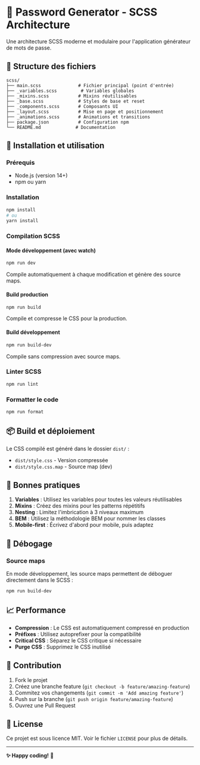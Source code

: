 # 🔐 Password Generator - SCSS Architecture

Une architecture SCSS moderne et modulaire pour l'application générateur de mots de passe.

## 📁 Structure des fichiers

```
scss/
├── main.scss              # Fichier principal (point d'entrée)
├── _variables.scss         # Variables globales
├── _mixins.scss           # Mixins réutilisables
├── _base.scss             # Styles de base et reset
├── _components.scss       # Composants UI
├── _layout.scss           # Mise en page et positionnement
├── _animations.scss       # Animations et transitions
├── package.json           # Configuration npm
└── README.md             # Documentation
```

## 🚀 Installation et utilisation

### Prérequis
- Node.js (version 14+)
- npm ou yarn

### Installation
```bash
npm install
# ou
yarn install
```

### Compilation SCSS

#### Mode développement (avec watch)
```bash
npm run dev
```
Compile automatiquement à chaque modification et génère des source maps.

#### Build production
```bash
npm run build
```
Compile et compresse le CSS pour la production.

#### Build développement
```bash
npm run build-dev
```
Compile sans compression avec source maps.

### Linter SCSS
```bash
npm run lint
```

### Formatter le code
```bash
npm run format
```

## 📦 Build et déploiement

Le CSS compilé est généré dans le dossier `dist/` :
- `dist/style.css` - Version compressée
- `dist/style.css.map` - Source map (dev)

## 🎯 Bonnes pratiques

1. **Variables** : Utilisez les variables pour toutes les valeurs réutilisables
2. **Mixins** : Créez des mixins pour les patterns répétitifs
3. **Nesting** : Limitez l'imbrication à 3 niveaux maximum
4. **BEM** : Utilisez la méthodologie BEM pour nommer les classes
5. **Mobile-first** : Écrivez d'abord pour mobile, puis adaptez

## 🐛 Débogage

### Source maps
En mode développement, les source maps permettent de déboguer directement dans le SCSS :
```bash
npm run build-dev
```

## 📈 Performance

- **Compression** : Le CSS est automatiquement compressé en production
- **Préfixes** : Utilisez autoprefixer pour la compatibilité
- **Critical CSS** : Séparez le CSS critique si nécessaire
- **Purge CSS** : Supprimez le CSS inutilisé

## 🤝 Contribution

1. Fork le projet
2. Créez une branche feature (`git checkout -b feature/amazing-feature`)
3. Commitez vos changements (`git commit -m 'Add amazing feature'`)
4. Push sur la branche (`git push origin feature/amazing-feature`)
5. Ouvrez une Pull Request

## 📄 License

Ce projet est sous licence MIT. Voir le fichier `LICENSE` pour plus de détails.

---

**✨ Happy coding!** 🎨